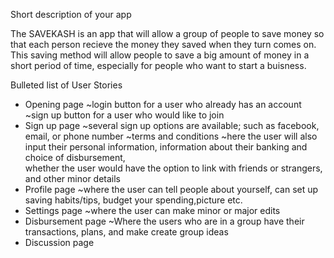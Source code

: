 Short description of your app 

The SAVEKASH is an app that will allow a group of people to save money so that each person recieve the money they saved when they turn comes on. This saving method will allow people to save a big amount of money in a short period of time, especially for people who want to start a buisness. 


Bulleted list of User Stories
- Opening page
  ~login button for a user who already has an account
  ~sign up button for a user who would like to join
- Sign up page
  ~several sign up options are available; such as facebook, email, or phone number
  ~terms and conditions
  ~here the user will also input their personal information, information about their banking and choice of disbursement,  
  whether the user would have the option to link with friends or strangers, and other minor details
- Profile page
 ~where the user can tell people about yourself, can set up saving habits/tips, budget your spending,picture etc. 
- Settings page
  ~where the user can make minor or major edits 
- Disbursement page
  ~Where the users who are in a group have their transactions, plans, and make create group ideas
- Discussion page




